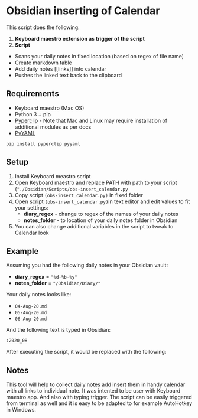 # Obsidian inserting of Calendar

This script does the following:

1) __Keyboard maestro extension as trigger of the script__
2) __Script__

- Scans your daily notes in fixed location (based on regex of file name)
- Create markdown table 
- Add daily notes [[links]] into calendar
- Pushes the linked text back to the clipboard

## Requirements

* Keyboard maestro (Mac OS)
* Python 3 + pip
* [Pyperclip](https://pypi.org/project/pyperclip/) - Note that Mac and Linux may require installation of additional modules as per docs
* [PyYAML](https://pypi.org/project/PyYAML/)

```pip install pyperclip pyyaml```

## Setup

1. Install Keyboard meastro script
2. Open Keyboard maestro and replace PATH with path to your script (```"./Obsidian/Scripts/obs-insert_calendar.py```
2. Copy script ```(obs-insert_calendar.py)``` in fixed folder
3. Open script ```(obs-insert_calendar.py)```in text editor and edit values to fit your settings:
	- __diary_regex__ - change to regex of the names of your daily notes
	- __notes_folder__ - to location of your daily notes folder in Obsidian
4. You can also change additional variables in the script to tweak to Calendar look

## Example

Assuming you had the following daily notes in your Obsidian vault:

- __diary_regex__ =   ```"%d-%b-%y"```
- __notes_folder__ =  ```"/Obsidian/Diary/"```

Your daily notes looks like:

- ```04-Aug-20.md```
- ```05-Aug-20.md```
- ```06-Aug-20.md```

And the following text is typed in Obsidian:

```:2020_08```

After executing the script, it would be replaced with the following:


## Notes

This tool will help to collect daily notes add insert them in handy calendar with all links to individual note. It was intented to be user with Keyboard maestro app. And also with typing trigger. The script can be easily triggered from terminal as well and it is easy to be adapted to for example AutoHotkey in Windows.
